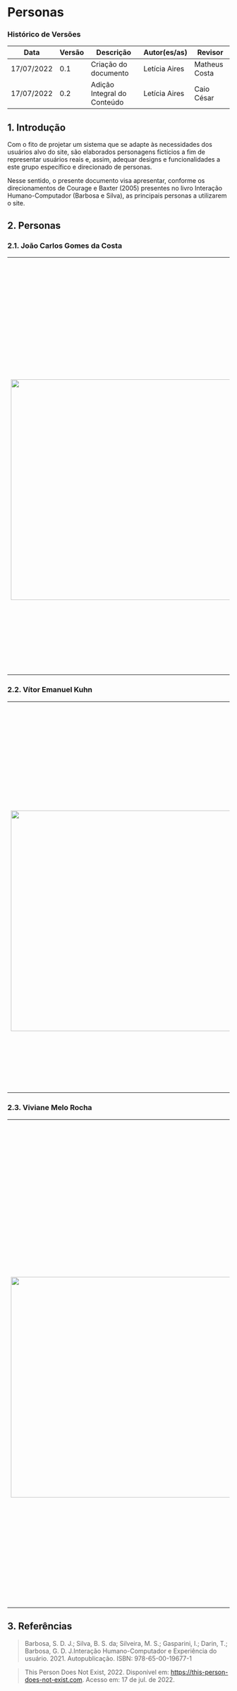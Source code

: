 # Personas

### Histórico de Versões

**Data** | **Versão** | **Descrição** | **Autor(es/as)** | **Revisor**
--- | --- | --- | --- | ---
17/07/2022 | 0.1 | Criação do documento | Letícia Aires | Matheus Costa 
17/07/2022 | 0.2 | Adição Integral do Conteúdo| Letícia Aires | Caio César

## 1. Introdução

Com o fito de projetar um sistema que se adapte às necessidades dos usuários alvo do site, são elaborados personagens fictícios a fim de representar usuários reais e, assim, adequar designs e funcionalidades a este grupo específico e direcionado de personas. 

Nesse sentido, o presente documento visa apresentar, conforme os direcionamentos de Courage e Baxter (2005) presentes no livro Interação Humano-Computador (Barbosa e Silva), as principais personas a utilizarem o site.

## 2. Personas

### 2.1. João Carlos Gomes da Costa

<table>
  <tr>
    <th>    </th>
    <th>João Carlos Gomes da Costa - Professor de Arquitetura</th>
  </tr>
  <tr>
    <td> <img src="https://pbs.twimg.com/profile_images/980145664712740864/aNWjR7MB_400x400.jpg" width=500 height=auto> </td> 
    <td> <p align="justify">
    <b>Status:      </b> Persona Primária   <br>
    <b>Idade:       </b> 44 anos            <br>
    <b>Profissão:   </b> Professor de Arquitetura        <br>
    <b>Objetivos:   </b> João Carlos é docente de longa data na Universidade de Brasília (UnB) e utiliza o site da Faculdade de Arquiteura (FAU) atas e resoluções e informes do conselho da fau  acessar caledário dos departamentos teve sua casa destruída pelas chuvas e enchentes do Rio Cachoeira no ano passado. Seu principal objetivo é poder reconstruir sua casa e poder ter uma moradia tranquila novamente.
    </p> </td>
  </tr>
  <tr>
</table>

### 2.2. Vítor Emanuel Kuhn

<table>
  <tr>
    <th>    </th>
    <th>Vítor Emanuel Kuhn - Estudante de Graduação de Arquitetura</th>
  </tr>
  <tr>
    <td> <img src="https://th.bing.com/th/id/OIP.LDlz__TejZJmSIGGPJk2TwHaEb?pid=ImgDet&w=635&h=380&rs=1" width=500 height=auto> </td> 
    <td> <p align="justify">
    <b>Status:      </b> Persona Primária   <br>
    <b>Idade:       </b> 27 anos            <br>
    <b>Profissão:   </b> Estudante de Graduação de Arquitetura        <br>
    <b>Objetivos:   </b> Vítor está prestes a se formar em Arquitetura na Universidade de Brasília (UnB), dessa forma, utiliza constantemente o site da FAU a fim de se informar com relação ao calendário acadêmico e seu fluxo curricular. Além disso, Vítor verifica os editais para conferir seu status quanto à aprovação do fomento à pesquisas que participa e, logo, validará seu diploma digital no site da instituição. 
    </p> </td>
  </tr>
  <tr>
</table>

### 2.3. Viviane Melo Rocha

<table>
  <tr>
    <th>    </th>
    <th>Viviane Melo Rocha - Estudante de Mestrado em Arquitetura</th>
  </tr>
  <tr>
    <td> <img src= "https://img00.deviantart.net/e41d/i/2010/328/d/7/random_person_4_by_callmechurch-d33jxg0.jpg" width=500 height=auto> </td> 
    <td> <p align="justify">
    <b>Status:      </b> Persona Primária   <br>
    <b>Idade:       </b> 26 anos            <br>
    <b>Profissão:   </b> Estudante de Mestrado em Arquitetura        <br>
    <b>Objetivos:   </b> Viviane recentemente ingressou como estudante de pós graduação na Universidade de Brasília (UnB). Como um dos 94 alunos de mestrado na área, Viviane tem como principal objetivo o desenvolvimento de uma excepcional dissertação de mestrado. Nesse sentido, a mesma utiliza o site para ter acesso a teses e dissertações, bem como projetos de extensão e outros eventos acadêmicos, a fim de estar a par de todas as oportunidades e recursos disponíveis para a melhor construção possível de um trabalho para apresentar à banca.
    </p> </td>
  </tr>
  <tr>
</table>

## 3. Referências

> Barbosa, S. D. J.; Silva, B. S. da; Silveira, M. S.; Gasparini, I.; Darin, T.; Barbosa, G. D. J.Interação Humano-Computador e Experiência do usuário. 2021. Autopublicação. ISBN: 978-65-00-19677-1

> This Person Does Not Exist, 2022. Disponível em: <https://this-person-does-not-exist.com>. Acesso em: 17 de jul. de 2022.

